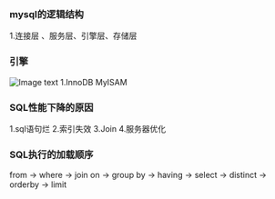 ### mysql的逻辑结构
1.连接层 、服务层、引擎层、存储层
### 引擎
![Image text](../Pic/m1-1.png)
1.InnoDB MyISAM
### SQL性能下降的原因
1.sql语句烂
2.索引失效
3.Join
4.服务器优化
### SQL执行的加载顺序
from -> where -> join on -> group by -> having -> select -> distinct -> orderby -> limit

